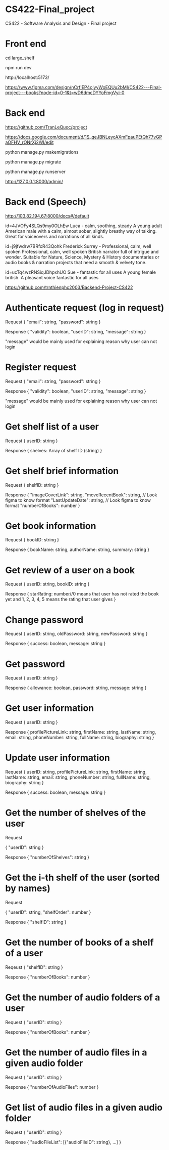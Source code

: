 # CS422-Final_project

CS422 - Software Analysis and Design - Final project

# Front end

cd large_shelf

npm run dev

http://localhost:5173/

https://www.figma.com/design/nCrflEP4oiyyWoEQUu2bMI/CS422---Final-project---books?node-id=0-1&t=wD6dmcDYYoFmgVyi-0

# Back end

https://github.com/TranLeQuoc/project

https://docs.google.com/document/d/1S_qeJBNLeycAXmFpauPEtQh77vGPaOFHV_rONrXj2WI/edit

python manage.py makemigrations

python manage.py migrate

python manage.py runserver

http://127.0.0.1:8000/admin/

# Back end (Speech)

http://103.82.194.67:8000/docs#/default

id=4JVOFy4SLQs9my0OLhEw
Luca - calm, soothing, steady
A young adult American male with a calm, almost sober, slightly breathy way of talking. Great for voiceovers and narrations of all kinds.

id=j9jfwdrw7BRfcR43Qohk
Frederick Surrey - Professional, calm, well spoken
Professional, calm, well spoken British narrator full of intrigue and wonder. Suitable for Nature, Science, Mystery & History documentaries or audio books & narration projects that need a smooth & velvety tone.

id=ucTq4wzRNSiqJDhpxhUO
Sue - fantastic for all uses
A young female british. A pleasant voice fantastic for all uses

https://github.com/trnthienphc2003/Backend-Project-CS422

# Authenticate request (log in request)

Request
{
"email": string,
"password": string
}

Response
{
"validity": boolean,
"userID": string,
"message": string
}

"message" would be mainly used for explaining reason why user can not login

# Register request

Request
{
"email": string,
"password": string
}

Response
{
"validity": boolean,
"userID": string,
"message": string
}

"message" would be mainly used for explaining reason why user can not login

# Get shelf list of a user

Request
{
userID: string
}

Response
{
shelves: Array of shelf ID (string)
}

# Get shelf brief information

Request
{
shelfID: string
}

Response
{
"imageCoverLink": string,
"moveRecentBook": string, // Look figma to know format
"LastUpdateDate": string, // Look figma to know format
"numberOfBooks": number
}

# Get book information

Request
{
bookID: string
}

Response
{
bookName: string,
authorName: string,
summary: string
}

# Get review of a user on a book

Request
{
userID: string,
bookID: string
}

Response
{
starRating: number//0 means that user has not rated the book yet and 1, 2, 3, 4, 5 means the rating that user gives
}

# Change password

Request
{
userID: string,
oldPassword: string,
newPassword: string
}

Response
{
success: boolean,
message: string
}

# Get password

Request
{
userID: string
}

Response
{
allowance: boolean,
password: string,
message: string
}

# Get user information

Request
{
userID: string
}

Response
{
profilePictureLink: string,
firstName: string,
lastName: string,
email: string,
phoneNumber: string,
fullName: string,
biography: string
}

# Update user information

Request
{
userID: string,
profilePictureLink: string,
firstName: string,
lastName: string,
email: string,
phoneNumber: string,
fullName: string,
biography: string
}

Response
{
success: boolean,
message: string
}

# Get the number of shelves of the user

Request

{
"userID": string
}

Response
{
"numberOfShelves": string
}

# Get the i-th shelf of the user (sorted by names)

Request

{
"userID": string,
"shelfOrder": number
}

Response {
"shelfID": string
}

# Get the number of books of a shelf of a user

Reqeust
{
"shelfID": string
}

Response {
"numberOfBooks": number
}

# Get the number of audio folders of a user

Request
{
"userID": string
}

Response
{
"numberOfBooks": number
}

# Get the number of audio files in a given audio folder

Request
{
"userID": string
}

Response
{
"numberOfAudioFiles": number
}

# Get list of audio files in a given audio folder

Request
{
"userID": string
}

Response
{
"audioFileList": [{"audioFileID": string}, ...]
}
